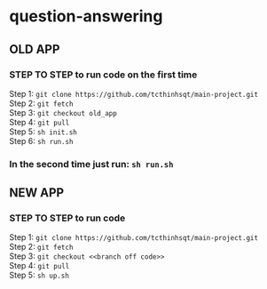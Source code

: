 # question-answering

## OLD APP
### STEP TO STEP to run code on the first time

Step 1: `git clone https://github.com/tcthinhsqt/main-project.git` <br/>
Step 2: `git fetch` <br/>
Step 3: `git checkout old_app` <br/>
Step 4: `git pull` <br/>
Step 5: `sh init.sh` <br/>
Step 6: `sh run.sh` <br/>

### In the second time just run: `sh run.sh`

## NEW APP
### STEP TO STEP to run code
Step 1: `git clone https://github.com/tcthinhsqt/main-project.git` <br/>
Step 2: `git fetch` <br/>
Step 3: `git checkout <<branch off code>>` <br/>
Step 4: `git pull` <br/>
Step 5: `sh up.sh` <br/>
